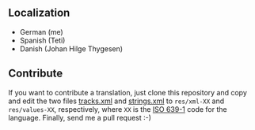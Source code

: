 Localization
------------

  * German (me)
  * Spanish (Teti)
  * Danish (Johan Hilge Thygesen)

Contribute
----------

If you want to contribute a translation, just clone this repository and copy and edit the two files [tracks.xml](res/xml/tracks.xml) and [strings.xml](res/values/strings.xml) to `res/xml-XX` and `res/values-XX`, respectively, where `XX` is the [ISO 639-1](http://en.wikipedia.org/wiki/ISO_639-1) code for the language. Finally, send me a pull request :-)


